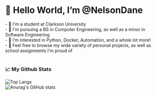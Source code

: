 <h1>👋 Hello World, I’m @NelsonDane</h1>
- 🏫 I'm a student at Clarkson University<br>
- 📜 I'm pursuing a BS in Computer Engineering, as well as a minor in Software Engineering<br>
- 🙂 I’m interested in Python, Docker, Automation, and a whole lot more!<br>
- 👀 Feel free to browse my wide variety of personal projects, as well as school assignments I'm proud of<br><br>

<h3>📈 My Github Stats</h3>

![Top Langs](https://github-readme-stats.vercel.app/api/top-langs/?username=NelsonDane&theme=graywhite&langs_count=5&layout=compact)
<br>
![Anurag's GitHub stats](https://github-readme-stats.vercel.app/api?username=NelsonDane&count_private=true&show_icons=true&theme=graywhite)
  
<!-- <h3>🏅 CodersRank</h3>
   -->
<!-- [![Nelson's CodersRank skills](https://cr-skills-chart-widget.azurewebsites.net/api/api?username=nelsondane&height=100)](https://profile.codersrank.io/user/nelsondane/) -->

<!---
NelsonDane/NelsonDane is a ✨ special ✨ repository because its `README.md` (this file) appears on your GitHub profile.
You can click the Preview link to take a look at your changes.
--->
